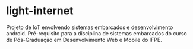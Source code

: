 # light-internet
Projeto de IoT envolvendo sistemas embarcados e desenvolvimento android. Pré-requisito para a disciplina de sistemas embarcados do curso de Pós-Graduação em Desenvolvimento Web e Mobile do IFPE.
